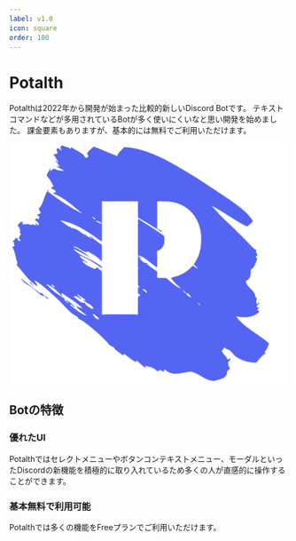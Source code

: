```yaml
---
label: v1.0
icon: square
order: 100
---
```

# Potalth

Potalthは2022年から開発が始まった比較的新しいDiscord Botです。
テキストコマンドなどが多用されているBotが多く使いにくいなと思い開発を始めました。
課金要素もありますが、基本的には無料でご利用いただけます。

![](/potalth.png)

## Botの特徴
### 優れたUI
Potalthではセレクトメニューやボタンコンテキストメニュー、モーダルといったDiscordの新機能を積極的に取り入れているため多くの人が直感的に操作することができます。
### 基本無料で利用可能
Potalthでは多くの機能をFreeプランでご利用いただけます。